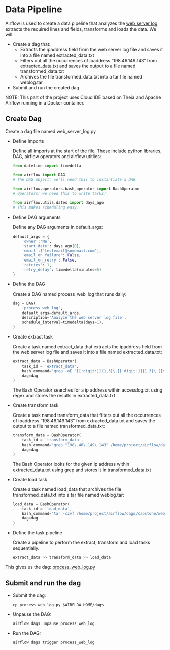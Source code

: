 # Data Pipeline

Airflow is used to create a data pipeline that analyzes the [web server log](https://github.com/Sidkian/SoftCart-Data-Engineering-Project/blob/master/Data%20Pipeline/accesslog.txt), extracts the required lines and fields, transforms and loads the data. We will:

* Create a dag that:
    * Extracts the ipaddress field from the web server log file and saves it into a file named extracted_data.txt
    * Filters out all the occurrences of ipaddress “198.46.149.143” from extracted_data.txt and saves the output to a file named transformed_data.txt
    * Archives the file transformed_data.txt into a tar file named weblog.tar
* Submit and run the created dag

NOTE: This part of the project uses Cloud IDE based on Theia and Apache Airflow running in a Docker container.

## Create Dag

Create a dag file named web_server_log.py

* Define Imports

    Define all imports at the start of the file. These include python libraries, DAG, airflow operators and airflow utitlies:

    ```python
    from datetime import timedelta

    from airflow import DAG
    # The DAG object; we'll need this to instantiate a DAG

    from airflow.operators.bash_operator import BashOperator
    # Operators; we need this to write tasks!

    from airflow.utils.dates import days_ago
    # This makes scheduling easy
    ```

* Define DAG arguments

    Define any DAG arguments in default_args:

    ```python
    default_args = { 
	    'owner':'Me',
	    'start_date': days_ago(0),
	    'email':['testemail@somemail.com'],
	    'email_on_failure': False,
	    'email_on_retry': False,
	    'retries': 1,
	    'retry_delay': timedelta(minutes=5)
    }
    ```

* Define the DAG

    Create a DAG named process_web_log that runs daily:

    ```python
    dag = DAG(
	    'process_web_log',
	    default_args=default_args,
	    description='Analyze the web server log file',
	    schedule_interval=timedelta(days=1),
    )
    ```

* Create extract task

    Create a task named extract_data that extracts the ipaddress field from the web server log file and saves it into a file named extracted_data.txt:

    ```python
    extract_data = BashOperator(
	    task_id = 'extract_data',
	    bash_command='grep -oE "[[:digit:]]{1,3}\.[[:digit:]]{1,3}\.[[:digit:]]{1,3}\.[[:digit:]]{1,3}" /home/project/airflow/dags/capstone/accesslog.txt > /home/project/airflow/dags/capstone/extracted_data.txt',
	    dag=dag
    )
    ```

    The Bash Operator searches for a ip address within accesslog.txt using regex and stores the results in extracted_data.txt

* Create transform task

    Create a task named transform_data that filters out all the occurrences of ipaddress “198.46.149.143” from extracted_data.txt and saves the output to a file named transformed_data.txt:

    ```python
    transform_data = BashOperator(
	    task_id = 'transform_data',
	    bash_command='grep "198\.46\.149\.143" /home/project/airflow/dags/capstone/extracted_data.txt > /home/project/airflow/dags/capstone/transformed_data.txt',
	    dag=dag
    )
    ```

    The Bash Operator looks for the given ip address within extracted_data.txt using grep and stores it in transformed_data.txt

* Create load task

    Create a task named load_data that archives the file transformed_data.txt into a tar file named weblog.tar:

    ```python
    load_data = BashOperator(
	    task_id = 'load_data',
	    bash_command='tar -czvf /home/project/airflow/dags/capstone/weblog.tar.gz /home/project/airflow/dags/capstone/transformed_data.txt',
	    dag=dag
    )
    ```

* Define the task pipeline

    Create a pipeline to perform the extract, transform and load tasks sequentially.

    ```python
    extract_data >> transform_data >> load_data
    ```

This gives us the dag: [process_web_log.py](https://github.com/Sidkian/SoftCart-Data-Engineering-Project/blob/master/Data%20Pipeline/process_web_log.py)

## Submit and run the dag

* Submit the dag:

    ```
    cp process_web_log.py $AIRFLOW_HOME/dags
    ```

* Unpause the DAG:

    ```
    airflow dags unpause process_web_log
    ```

* Run the DAG:

    ```
    airflow dags trigger process_web_log
    ```


